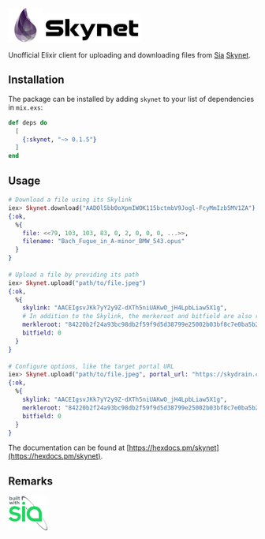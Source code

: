 <a href="https://siasky.net"><img src="https://github.com/alexfreska/elixir_skynet/blob/master/assets/elixir.png" alt="Elixir" width="70" /><img src="https://github.com/alexfreska/elixir_skynet/blob/master/assets/skynet.svg" alt="Skynet" width="200" /></a>

Unofficial Elixir client for uploading and downloading files from <a href="https://sia.tech/">Sia</a> <a href="https://siasky.net/">Skynet</a>.


## Installation
The package can be installed by adding `skynet` to your list of dependencies in `mix.exs`:

```elixir
def deps do
  [
    {:skynet, "~> 0.1.5"}
  ]
end
```

## Usage
```elixir
# Download a file using its Skylink
iex> Skynet.download("AADOl5bb0oXpmIWOK115bctmbV9Jogl-FcyMmIzb5MV1ZA")
{:ok,
  %{
    file: <<79, 103, 103, 83, 0, 2, 0, 0, 0, ...>>,
    filename: "Bach_Fugue_in_A-minor_BMW_543.opus"
  }
}

# Upload a file by providing its path
iex> Skynet.upload("path/to/file.jpeg")
{:ok,
  %{
    skylink: "AACEIgsvJKk7yY2y9Z-dXTh5niUAKwO_jH4LpbLiaw5X1g",
    # In addition to the Skylink, the merkeroot and bitfield are also returned for convenience
    merkleroot: "84220b2f24a93bc98db2f59f9d5d38799e25002b03bf8c7e0ba5b2e26b0e57d6",
    bitfield: 0
  }
}

# Configure options, like the target portal URL
iex> Skynet.upload("path/to/file.jpeg", portal_url: "https://skydrain.com")
{:ok,
  %{
    skylink: "AACEIgsvJKk7yY2y9Z-dXTh5niUAKwO_jH4LpbLiaw5X1g",
    merkleroot: "84220b2f24a93bc98db2f59f9d5d38799e25002b03bf8c7e0ba5b2e26b0e57d6",
    bitfield: 0
  }
}
```


The documentation can be found at [https://hexdocs.pm/skynet](https://hexdocs.pm/skynet).

## Remarks
<a href="https://sia/tech"><img src="https://github.com/alexfreska/elixir_skynet/blob/master/assets/built-with-sia.svg" alt="Built with Sia" width="80" /></a>

